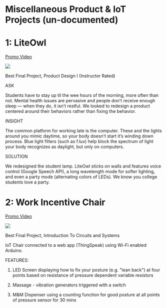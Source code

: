 # Miscellaneous Product & IoT Projects (un-documented)

# 1: LiteOwl
[Promo Video](https://youtu.be/raqneUCBkyI)

![](https://github.com/safekhawaja/misc_IoT/blob/master/Screen%20Shot%202020-08-10%20at%202.15.22%20PM.png)

Best Final Project, Product Design I (Instructor Rated)

ASK 

Students have to stay up til the wee hours of the morning, more often than not. Mental health issues are pervasive and people don’t receive enough sleep — when they do, it isn’t restful. We looked to redesign a product centered around their behaviors rather than fixing the behavior.

INSIGHT

The common platform for working late is the computer. These and the lights around you mimic daytime, so your body doesn’t start it’s winding down process. Blue light filters (such as f.lux) help block the spectrum of light your body recognizes as daylight, but only on computers.

SOLUTION

We redesigned the student lamp. LiteOwl sticks on walls and features voice control (Google Speech API), a long wavelength mode for softer lighting, and even a party mode (alternating colors of LEDs). We know you college students love a party. 

# 2: Work Incentive Chair
[Promo Video](https://youtu.be/AwCX8rc5VsI)

![](https://github.com/safekhawaja/misc_IoT/blob/master/Screen%20Shot%202020-08-10%20at%202.22.08%20PM.png)

Best Final Project, Introduction To Circuits and Systems

IoT Chair connected to a web app (ThingSpeak) using Wi-Fi enabled Arduino. 

FEATURES:

1. LED Screen displaying how to fix your posture (e.g. "lean back") at four points based on resistance of pressure dependent variable resistors

2. Massage - vibration generators triggered with a switch

3. M&M Dispenser using a counting function for good posture at all points of pressure sensor for 30 mins
